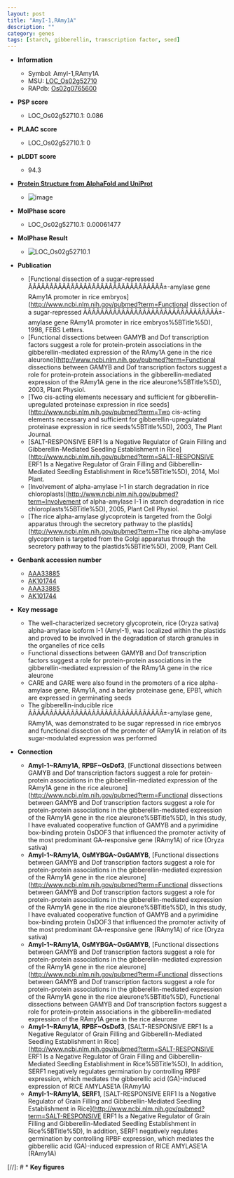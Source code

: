 ```yaml
---
layout: post
title: "AmyI-1,RAmy1A"
description: ""
category: genes
tags: [starch, gibberellin, transcription factor, seed]
---
```


* **Information**  
    + Symbol: AmyI-1,RAmy1A  
    + MSU: [LOC_Os02g52710](http://rice.plantbiology.msu.edu/cgi-bin/ORF_infopage.cgi?orf=LOC_Os02g52710)  
    + RAPdb: [Os02g0765600](http://rapdb.dna.affrc.go.jp/viewer/gbrowse_details/irgsp1?name=Os02g0765600)  

* **PSP score**  
    + LOC_Os02g52710.1: 0.086 

* **PLAAC score**  
    + LOC_Os02g52710.1: 0 

* **pLDDT score**
    + 94.3

* **[Protein Structure from AlphaFold and UniProt](https://www.uniprot.org/uniprotkb/P17654/entry#structure)**
    + ![image](https://ricepsp.github.io/images/P/AF-P17654-F1.png)

* **MolPhase score**
    + LOC_Os02g52710.1: 0.00061477

* **MolPhase Result**
    + ![LOC_Os02g52710.1](https://304243504.github.io/Pictures/LOC_Os02g/LOC_Os02g52710.1.png)

* **Publication**  
    + [Functional dissection of a sugar-repressed ÃÂÃÂÃÂÃÂÃÂÃÂÃÂÃÂÃÂÃÂÃÂÃÂÃÂÃÂÃÂÃÂ±-amylase gene RAmy1A promoter in rice embryos](http://www.ncbi.nlm.nih.gov/pubmed?term=Functional dissection of a sugar-repressed ÃÂÃÂÃÂÃÂÃÂÃÂÃÂÃÂÃÂÃÂÃÂÃÂÃÂÃÂÃÂÃÂ±-amylase gene RAmy1A promoter in rice embryos%5BTitle%5D), 1998, FEBS Letters.
    + [Functional dissections between GAMYB and Dof transcription factors suggest a role for protein-protein associations in the gibberellin-mediated expression of the RAmy1A gene in the rice aleurone](http://www.ncbi.nlm.nih.gov/pubmed?term=Functional dissections between GAMYB and Dof transcription factors suggest a role for protein-protein associations in the gibberellin-mediated expression of the RAmy1A gene in the rice aleurone%5BTitle%5D), 2003, Plant Physiol.
    + [Two cis-acting elements necessary and sufficient for gibberellin-upregulated proteinase expression in rice seeds](http://www.ncbi.nlm.nih.gov/pubmed?term=Two cis-acting elements necessary and sufficient for gibberellin-upregulated proteinase expression in rice seeds%5BTitle%5D), 2003, The Plant Journal.
    + [SALT-RESPONSIVE ERF1 Is a Negative Regulator of Grain Filling and Gibberellin-Mediated Seedling Establishment in Rice](http://www.ncbi.nlm.nih.gov/pubmed?term=SALT-RESPONSIVE ERF1 Is a Negative Regulator of Grain Filling and Gibberellin-Mediated Seedling Establishment in Rice%5BTitle%5D), 2014, Mol Plant.
    + [Involvement of alpha-amylase I-1 in starch degradation in rice chloroplasts](http://www.ncbi.nlm.nih.gov/pubmed?term=Involvement of alpha-amylase I-1 in starch degradation in rice chloroplasts%5BTitle%5D), 2005, Plant Cell Physiol.
    + [The rice alpha-amylase glycoprotein is targeted from the Golgi apparatus through the secretory pathway to the plastids](http://www.ncbi.nlm.nih.gov/pubmed?term=The rice alpha-amylase glycoprotein is targeted from the Golgi apparatus through the secretory pathway to the plastids%5BTitle%5D), 2009, Plant Cell.

* **Genbank accession number**  
    + [AAA33885](http://www.ncbi.nlm.nih.gov/nuccore/AAA33885)
    + [AK101744](http://www.ncbi.nlm.nih.gov/nuccore/AK101744)
    + [AAA33885](http://www.ncbi.nlm.nih.gov/nuccore/AAA33885)
    + [AK101744](http://www.ncbi.nlm.nih.gov/nuccore/AK101744)

* **Key message**  
    + The well-characterized secretory glycoprotein, rice (Oryza sativa) alpha-amylase isoform I-1 (AmyI-1), was localized within the plastids and proved to be involved in the degradation of starch granules in the organelles of rice cells
    + Functional dissections between GAMYB and Dof transcription factors suggest a role for protein-protein associations in the gibberellin-mediated expression of the RAmy1A gene in the rice aleurone
    + CARE and GARE were also found in the promoters of a rice alpha-amylase gene, RAmy1A, and a barley proteinase gene, EPB1, which are expressed in germinating seeds
    + The gibberellin-inducible rice ÃÂÃÂÃÂÃÂÃÂÃÂÃÂÃÂÃÂÃÂÃÂÃÂÃÂÃÂÃÂÃÂ±-amylase gene, RAmy1A, was demonstrated to be sugar repressed in rice embryos and functional dissection of the promoter of RAmy1A in relation of its sugar-modulated expression was performed

* **Connection**  
    + __AmyI-1~RAmy1A__, __RPBF~OsDof3__, [Functional dissections between GAMYB and Dof transcription factors suggest a role for protein-protein associations in the gibberellin-mediated expression of the RAmy1A gene in the rice aleurone](http://www.ncbi.nlm.nih.gov/pubmed?term=Functional dissections between GAMYB and Dof transcription factors suggest a role for protein-protein associations in the gibberellin-mediated expression of the RAmy1A gene in the rice aleurone%5BTitle%5D), In this study, I have evaluated cooperative function of GAMYB and a pyrimidine box-binding protein OsDOF3 that influenced the promoter activity of the most predominant GA-responsive gene (RAmy1A) of rice (Oryza sativa)
    + __AmyI-1~RAmy1A__, __OsMYBGA~OsGAMYB__, [Functional dissections between GAMYB and Dof transcription factors suggest a role for protein-protein associations in the gibberellin-mediated expression of the RAmy1A gene in the rice aleurone](http://www.ncbi.nlm.nih.gov/pubmed?term=Functional dissections between GAMYB and Dof transcription factors suggest a role for protein-protein associations in the gibberellin-mediated expression of the RAmy1A gene in the rice aleurone%5BTitle%5D), In this study, I have evaluated cooperative function of GAMYB and a pyrimidine box-binding protein OsDOF3 that influenced the promoter activity of the most predominant GA-responsive gene (RAmy1A) of rice (Oryza sativa)
    + __AmyI-1~RAmy1A__, __OsMYBGA~OsGAMYB__, [Functional dissections between GAMYB and Dof transcription factors suggest a role for protein-protein associations in the gibberellin-mediated expression of the RAmy1A gene in the rice aleurone](http://www.ncbi.nlm.nih.gov/pubmed?term=Functional dissections between GAMYB and Dof transcription factors suggest a role for protein-protein associations in the gibberellin-mediated expression of the RAmy1A gene in the rice aleurone%5BTitle%5D), Functional dissections between GAMYB and Dof transcription factors suggest a role for protein-protein associations in the gibberellin-mediated expression of the RAmy1A gene in the rice aleurone
    + __AmyI-1~RAmy1A__, __RPBF~OsDof3__, [SALT-RESPONSIVE ERF1 Is a Negative Regulator of Grain Filling and Gibberellin-Mediated Seedling Establishment in Rice](http://www.ncbi.nlm.nih.gov/pubmed?term=SALT-RESPONSIVE ERF1 Is a Negative Regulator of Grain Filling and Gibberellin-Mediated Seedling Establishment in Rice%5BTitle%5D), In addition, SERF1 negatively regulates germination by controlling RPBF expression, which mediates the gibberellic acid (GA)-induced expression of RICE AMYLASE1A (RAmy1A)
    + __AmyI-1~RAmy1A__, __SERF1__, [SALT-RESPONSIVE ERF1 Is a Negative Regulator of Grain Filling and Gibberellin-Mediated Seedling Establishment in Rice](http://www.ncbi.nlm.nih.gov/pubmed?term=SALT-RESPONSIVE ERF1 Is a Negative Regulator of Grain Filling and Gibberellin-Mediated Seedling Establishment in Rice%5BTitle%5D), In addition, SERF1 negatively regulates germination by controlling RPBF expression, which mediates the gibberellic acid (GA)-induced expression of RICE AMYLASE1A (RAmy1A)

[//]: # * **Key figures**  


